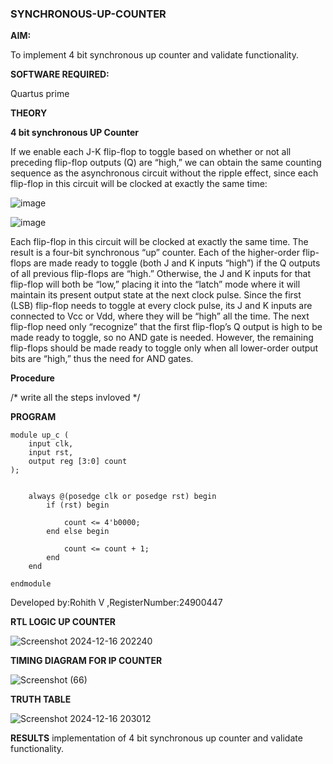 ### SYNCHRONOUS-UP-COUNTER

**AIM:**

To implement 4 bit synchronous up counter and validate functionality.

**SOFTWARE REQUIRED:**

Quartus prime

**THEORY**

**4 bit synchronous UP Counter**

If we enable each J-K flip-flop to toggle based on whether or not all preceding flip-flop outputs (Q) are “high,” we can obtain the same counting sequence as the asynchronous circuit without the ripple effect, since each flip-flop in this circuit will be clocked at exactly the same time:

![image](https://github.com/naavaneetha/SYNCHRONOUS-UP-COUNTER/assets/154305477/d5db3fa0-e413-404c-b80e-b2f39d82e7e8)


![image](https://github.com/naavaneetha/SYNCHRONOUS-UP-COUNTER/assets/154305477/52cb61eb-d04b-442d-810c-31185a68410b)

Each flip-flop in this circuit will be clocked at exactly the same time.
The result is a four-bit synchronous “up” counter. Each of the higher-order flip-flops are made ready to toggle (both J and K inputs “high”) if the Q outputs of all previous flip-flops are “high.”
Otherwise, the J and K inputs for that flip-flop will both be “low,” placing it into the “latch” mode where it will maintain its present output state at the next clock pulse.
Since the first (LSB) flip-flop needs to toggle at every clock pulse, its J and K inputs are connected to Vcc or Vdd, where they will be “high” all the time.
The next flip-flop need only “recognize” that the first flip-flop’s Q output is high to be made ready to toggle, so no AND gate is needed.
However, the remaining flip-flops should be made ready to toggle only when all lower-order output bits are “high,” thus the need for AND gates.

**Procedure**

/* write all the steps invloved */

**PROGRAM**

```
module up_c (
    input clk,        
    input rst,       
    output reg [3:0] count  
);

   
    always @(posedge clk or posedge rst) begin
        if (rst) begin
            
            count <= 4'b0000;
        end else begin
            
            count <= count + 1;
        end
    end

endmodule

```




Developed by:Rohith V ,RegisterNumber:24900447


**RTL LOGIC UP COUNTER**

![Screenshot 2024-12-16 202240](https://github.com/user-attachments/assets/1fdf8861-dc8e-4ae0-ad11-67a159bdcc6a)


**TIMING DIAGRAM FOR IP COUNTER**

![Screenshot (66)](https://github.com/user-attachments/assets/b901d44b-cd72-49a7-bf87-2ed1dc3a0bb6)


**TRUTH TABLE**

![Screenshot 2024-12-16 203012](https://github.com/user-attachments/assets/c5c7c4e8-a87f-4cb9-994b-d05b83999b0d)


**RESULTS**
implementation of 4 bit synchronous up counter and validate functionality.

